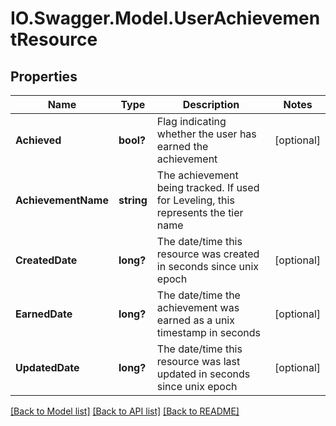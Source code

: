 # IO.Swagger.Model.UserAchievementResource
## Properties

Name | Type | Description | Notes
------------ | ------------- | ------------- | -------------
**Achieved** | **bool?** | Flag indicating whether the user has earned the achievement | [optional] 
**AchievementName** | **string** | The achievement being tracked.  If used for Leveling, this represents the tier name | 
**CreatedDate** | **long?** | The date/time this resource was created in seconds since unix epoch | [optional] 
**EarnedDate** | **long?** | The date/time the achievement was earned as a unix timestamp in seconds | [optional] 
**UpdatedDate** | **long?** | The date/time this resource was last updated in seconds since unix epoch | [optional] 

[[Back to Model list]](../README.md#documentation-for-models) [[Back to API list]](../README.md#documentation-for-api-endpoints) [[Back to README]](../README.md)

